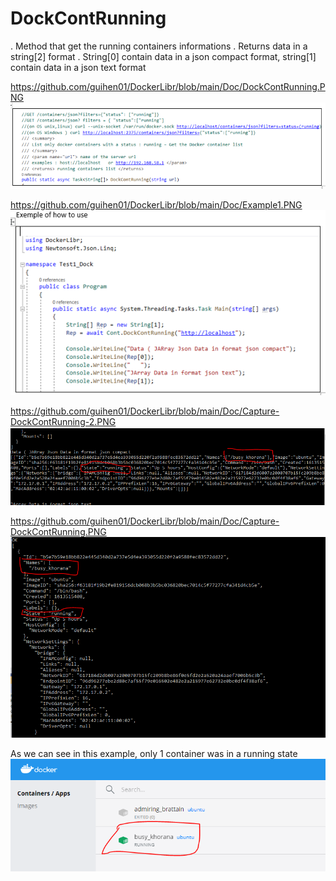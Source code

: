 # DockContRunning
. Method that get the running containers informations . Returns data in a string[2] format . String[0] contain data in a json compact format, string[1] contain data in a json text format

https://github.com/guihen01/DockerLibr/blob/main/Doc/DockContRunning.PNG
![alt text]( https://github.com/guihen01/DockerLibr/blob/main/Doc/DockContRunning.PNG  "Logo Title Text 1")

https://github.com/guihen01/DockerLibr/blob/main/Doc/Example1.PNG
![alt text]( https://github.com/guihen01/DockerLibr/blob/main/Doc/Example1.PNG  "Logo Title Text 1")

https://github.com/guihen01/DockerLibr/blob/main/Doc/Capture-DockContRunning-2.PNG
![alt text]( https://github.com/guihen01/DockerLibr/blob/main/Doc/Capture-DockContRunning-2.PNG  "Logo Title Text 1")

https://github.com/guihen01/DockerLibr/blob/main/Doc/Capture-DockContRunning.PNG
![alt text]( https://github.com/guihen01/DockerLibr/blob/main/Doc/Capture-DockContRunning.PNG  "Logo Title Text 1")
 
 As we can see in this example, only 1 container was in a running state
  ![alt text]( https://github.com/guihen01/DockerLibr/blob/main/Doc/images1.PNG  "Logo Title Text 1")
 
